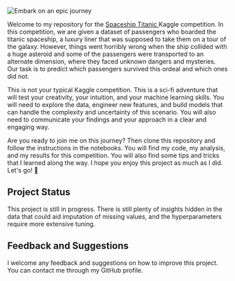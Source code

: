 ![Embark on an epic journey](https://github.com/IgorKolodziej/spaceship_titanic/assets/116208286/540d36eb-9142-4793-8c38-d00e7d239b32)

Welcome to my repository for the 
<a href="https://www.kaggle.com/competitions/spaceship-titanic"> Spaceship Titanic </a> Kaggle competition. In this competition, we are given a dataset of passengers who boarded the titanic spaceship, a luxury liner that was supposed to take them on a tour of the galaxy. However, things went horribly wrong when the ship collided with a huge asteroid and some of the passengers were transported to an alternate dimension, where they faced unknown dangers and mysteries. Our task is to predict which passengers survived this ordeal and which ones did not.

This is not your typical Kaggle competition. This is a sci-fi adventure that will test your creativity, your intuition, and your machine learning skills. You will need to explore the data, engineer new features, and build models that can handle the complexity and uncertainty of this scenario. You will also need to communicate your findings and your approach in a clear and engaging way.

Are you ready to join me on this journey? Then clone this repository and follow the instructions in the notebooks. You will find my code, my analysis, and my results for this competition. You will also find some tips and tricks that I learned along the way. I hope you enjoy this project as much as I did. Let's go! 🚀

## Project Status

This project is still in progress. There is still plenty of insights hidden in the data that could aid imputation of missing values, and the hyperparameters require more extensive tuning.

## Feedback and Suggestions

I welcome any feedback and suggestions on how to improve this project. You can contact me through my GitHub profile.
